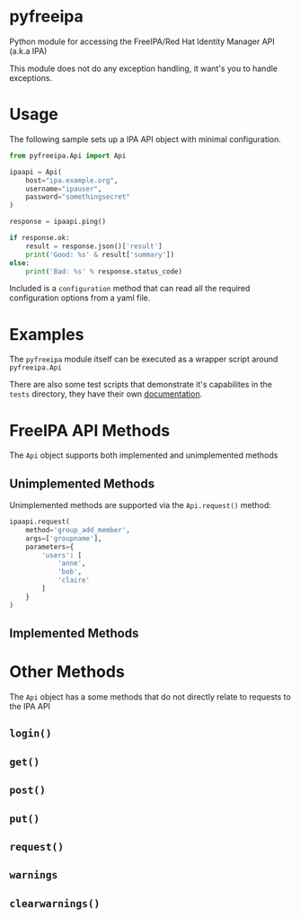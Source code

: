 # pyfreeipa

Python module for accessing the FreeIPA/Red Hat Identity Manager API (a.k.a IPA)

This module does not do any exception handling, it want's you to handle exceptions.

# Usage

The following sample sets up a IPA API object with minimal configuration.

```python
from pyfreeipa.Api import Api

ipaapi = Api(
    host="ipa.example.org",
    username="ipauser",
    password="somethingsecret"
)

response = ipaapi.ping()

if response.ok:
    result = response.json()['result']
    print('Good: %s' & result['summary'])
else:
    print('Bad: %s' % response.status_code)
```

Included is a `configuration` method that can read all the required configuration options from a yaml file.

# Examples

The `pyfreeipa` module itself can be executed as a wrapper script around `pyfreeipa.Api`

There are also some test scripts that demonstrate it's capabilites in the `tests` directory, they have their own [documentation](tests/README.md).

# FreeIPA API Methods

The `Api` object supports both implemented and unimplemented methods

## Unimplemented Methods

Unimplemented methods are supported via the `Api.request()` method:

```python
ipaapi.request(
    method='group_add_member',
    args=['groupname'],
    parameters={
        'users': [
            'anne',
            'bob',
            'claire'
        ]
    }
)
```


## Implemented Methods

# Other Methods

The `Api` object has a some methods that do not directly relate to requests to the IPA API

## `login()`

## `get()`

## `post()`

## `put()`

## `request()`

## `warnings`

## `clearwarnings()`
